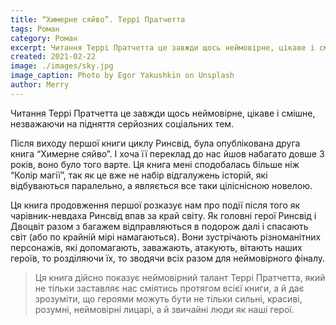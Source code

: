 ```yaml
---
title: “Химерне сяйво”. Террі Пратчетта
tags: Роман
category: Роман
excerpt: Читання Террі Пратчетта це завжди щось неймовірне, цікаве і смішне, незважаючи на підняття серйозних соціальних тем. 
created: 2021-02-22
image: ./images/sky.jpg
image_caption: Photo by Egor Yakushkin on Unsplash
author: Merry
---
```




<p>Читання Террі Пратчетта це завжди щось неймовірне, цікаве і смішне, незважаючи на підняття серйозних соціальних тем.

Після виходу першої книги циклу Ринсвід, була опублікована друга книга “Химерне сяйво”. І хоча її переклад до нас йшов набагато довше 3 років, воно було того варте. Ця книга мені сподобалась більше ніж “Колір магії”, так як це вже не набір відгалужень історій, які відбуваються паралельно, а являється все таки ціліснісною новелою. </br>

Ця книга продовження першої розказує нам про події після того як чарівник-невдаха Ринсвід впав за край світу. Як головні герої Ринсвід і Двоцвіт разом з багажем відправляються в подорож далі і спасають світ (або по крайній мірі намагаються). Вони зустрічають різноманітних персонажів, які допомагають, заважають, атакують, вітають наших героїв, то розділяючи їх, то зводячи всіх разом для неймовірного фіналу. </br>

> Ця книга дійсно показує неймовірний талант Террі Пратчетта, який не тільки заставляє нас сміятись протягом всієї книги, а й дає зрозуміти, що героями можуть бути не тільки сильні, красиві, розумні, неймовірні лицарі, а й звичайні люди як наші герої.
</p>






